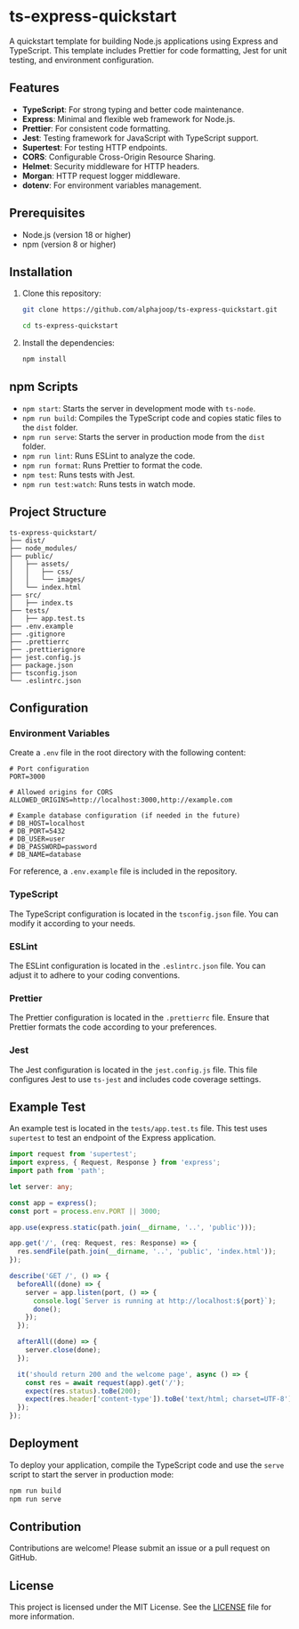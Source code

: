 # ts-express-quickstart

A quickstart template for building Node.js applications using Express and TypeScript. This template includes Prettier for code formatting, Jest for unit testing, and environment configuration.

## Features

- **TypeScript**: For strong typing and better code maintenance.
- **Express**: Minimal and flexible web framework for Node.js.
- **Prettier**: For consistent code formatting.
- **Jest**: Testing framework for JavaScript with TypeScript support.
- **Supertest**: For testing HTTP endpoints.
- **CORS**: Configurable Cross-Origin Resource Sharing.
- **Helmet**: Security middleware for HTTP headers.
- **Morgan**: HTTP request logger middleware.
- **dotenv**: For environment variables management.

## Prerequisites

- Node.js (version 18 or higher)
- npm (version 8 or higher)

## Installation

1. Clone this repository:

   ```bash
   git clone https://github.com/alphajoop/ts-express-quickstart.git
   ```

   ```bash
   cd ts-express-quickstart
   ```

2. Install the dependencies:

   ```bash
   npm install
   ```

## npm Scripts

- `npm start`: Starts the server in development mode with `ts-node`.
- `npm run build`: Compiles the TypeScript code and copies static files to the `dist` folder.
- `npm run serve`: Starts the server in production mode from the `dist` folder.
- `npm run lint`: Runs ESLint to analyze the code.
- `npm run format`: Runs Prettier to format the code.
- `npm test`: Runs tests with Jest.
- `npm run test:watch`: Runs tests in watch mode.

## Project Structure

```arduino
ts-express-quickstart/
├── dist/
├── node_modules/
├── public/
│   ├── assets/
│   │   ├── css/
│   │   └── images/
│   └── index.html
├── src/
│   ├── index.ts
├── tests/
│   ├── app.test.ts
├── .env.example
├── .gitignore
├── .prettierrc
├── .prettierignore
├── jest.config.js
├── package.json
├── tsconfig.json
└── .eslintrc.json
```

## Configuration

### Environment Variables

Create a `.env` file in the root directory with the following content:

```env
# Port configuration
PORT=3000

# Allowed origins for CORS
ALLOWED_ORIGINS=http://localhost:3000,http://example.com

# Example database configuration (if needed in the future)
# DB_HOST=localhost
# DB_PORT=5432
# DB_USER=user
# DB_PASSWORD=password
# DB_NAME=database
```

For reference, a `.env.example` file is included in the repository.

### TypeScript

The TypeScript configuration is located in the `tsconfig.json` file. You can modify it according to your needs.

### ESLint

The ESLint configuration is located in the `.eslintrc.json` file. You can adjust it to adhere to your coding conventions.

### Prettier

The Prettier configuration is located in the `.prettierrc` file. Ensure that Prettier formats the code according to your preferences.

### Jest

The Jest configuration is located in the `jest.config.js` file. This file configures Jest to use `ts-jest` and includes code coverage settings.

## Example Test

An example test is located in the `tests/app.test.ts` file. This test uses `supertest` to test an endpoint of the Express application.

```typescript
import request from 'supertest';
import express, { Request, Response } from 'express';
import path from 'path';

let server: any;

const app = express();
const port = process.env.PORT || 3000;

app.use(express.static(path.join(__dirname, '..', 'public')));

app.get('/', (req: Request, res: Response) => {
  res.sendFile(path.join(__dirname, '..', 'public', 'index.html'));
});

describe('GET /', () => {
  beforeAll((done) => {
    server = app.listen(port, () => {
      console.log(`Server is running at http://localhost:${port}`);
      done();
    });
  });

  afterAll((done) => {
    server.close(done);
  });

  it('should return 200 and the welcome page', async () => {
    const res = await request(app).get('/');
    expect(res.status).toBe(200);
    expect(res.header['content-type']).toBe('text/html; charset=UTF-8');
  });
});
```

## Deployment

To deploy your application, compile the TypeScript code and use the `serve` script to start the server in production mode:

```bash
npm run build
npm run serve
```

## Contribution

Contributions are welcome! Please submit an issue or a pull request on GitHub.

## License

This project is licensed under the MIT License. See the [LICENSE](LICENSE) file for more information.
